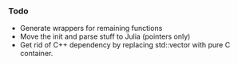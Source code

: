 ### Todo

* Generate wrappers for remaining functions
* Move the init and parse stuff to Julia (pointers only)
* Get rid of C++ dependency by replacing std::vector with 
  pure C container.
